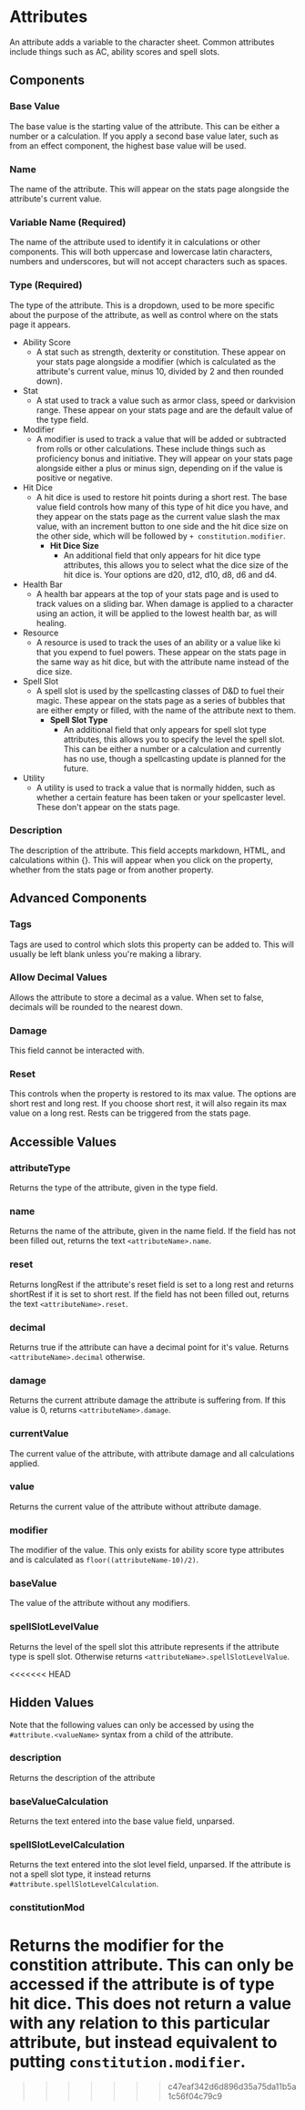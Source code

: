 # Attributes

An attribute adds a variable to the character sheet. Common attributes include things such as AC, ability scores and spell slots.

## Components

### Base Value

The base value is the starting value of the attribute. This can be either a number or a calculation. If you apply a second base value later, such as from an effect component, the highest base value will be used.

### Name

The name of the attribute. This will appear on the stats page alongside the attribute's current value.

### Variable Name \(Required\)

The name of the attribute used to identify it in calculations or other components. This will both uppercase and lowercase latin characters, numbers and underscores, but will not accept characters such as spaces.

### Type \(Required\)

The type of the attribute. This is a dropdown, used to be more specific about the purpose of the attribute, as well as control where on the stats page it appears.

* Ability Score
  * A stat such as strength, dexterity or constitution. These appear on your stats page alongside a modifier \(which is calculated as the attribute's current value, minus 10, divided by 2 and then rounded down\).
* Stat
  * A stat used to track a value such as armor class, speed or darkvision range. These appear on your stats page and are the default value of the type field.
* Modifier
  * A modifier is used to track a value that will be added or subtracted from rolls or other calculations. These include things such as proficiency bonus and initiative. They will appear on your stats page alongside either a plus or minus sign, depending on if the value is positive or negative.
* Hit Dice
  * A hit dice is used to restore hit points during a short rest. The base value field controls how many of this type of hit dice you have, and they appear on the stats page as the current value slash the max value, with an increment button to one side and the hit dice size on the other side, which will be followed by `+ constitution.modifier`.
    * **Hit Dice Size**
      * An additional field that only appears for hit dice type attributes, this allows you to select what the dice size of the hit dice is. Your options are d20, d12, d10, d8, d6 and d4.
* Health Bar
  * A health bar appears at the top of your stats page and is used to track values on a sliding bar. When damage is applied to a character using an action, it will be applied to the lowest health bar, as will healing.
* Resource
  * A resource is used to track the uses of an ability or a value like ki that you expend to fuel powers. These appear on the stats page in the same way as hit dice, but with the attribute name instead of the dice size.
* Spell Slot
  * A spell slot is used by the spellcasting classes of D&D to fuel their magic. These appear on the stats page as a series of bubbles that are either empty or filled, with the name of the attribute next to them.
    * **Spell Slot Type**
      * An additional field that only appears for spell slot type attributes, this allows you to specify the level the spell slot. This can be either a number or a calculation and currently has no use, though a spellcasting update is planned for the future.
* Utility
  * A utility is used to track a value that is normally hidden, such as whether a certain feature has been taken or your spellcaster level. These don't appear on the stats page.

### Description

The description of the attribute. This field accepts markdown, HTML, and calculations within {}. This will appear when you click on the property, whether from the stats page or from another property.

## Advanced Components

### Tags

Tags are used to control which slots this property can be added to. This will usually be left blank unless you're making a library.

### Allow Decimal Values

Allows the attribute to store a decimal as a value. When set to false, decimals will be rounded to the nearest down.

### Damage

This field cannot be interacted with.

### Reset

This controls when the property is restored to its max value. The options are short rest and long rest. If you choose short rest, it will also regain its max value on a long rest. Rests can be triggered from the stats page.

## Accessible Values

### attributeType

Returns the type of the attribute, given in the type field.

### name

Returns the name of the attribute, given in the name field. If the field has not been filled out, returns the text `<attributeName>.name`.

### reset

Returns longRest if the attribute's reset field is set to a long rest and returns shortRest if it is set to short rest. If the field has not been filled out, returns the text `<attributeName>.reset`.

### decimal

Returns true if the attribute can have a decimal point for it's value. Returns `<attributeName>.decimal` otherwise.

### damage

Returns the current attribute damage the attribute is suffering from. If this value is 0, returns `<attributeName>.damage`.

### currentValue

The current value of the attribute, with attribute damage and all calculations applied.

### value

Returns the current value of the attribute without attribute damage.

### modifier

The modifier of the value. This only exists for ability score type attributes and is calculated as `floor((attributeName-10)/2)`.

### baseValue

The value of the attribute without any modifiers.

### spellSlotLevelValue

Returns the level of the spell slot this attribute represents if the attribute type is spell slot. Otherwise returns `<attributeName>.spellSlotLevelValue`.

<<<<<<< HEAD
## Hidden Values

Note that the following values can only be accessed by using the `#attribute.<valueName>` syntax from a child of the attribute.

### description

Returns the description of the attribute

### baseValueCalculation

Returns the text entered into the base value field, unparsed.

### spellSlotLevelCalculation

Returns the text entered into the slot level field, unparsed. If the attribute is not a spell slot type, it instead returns `#attribute.spellSlotLevelCalculation`.

### constitutionMod

Returns the modifier for the constition attribute. This can only be accessed if the attribute is of type hit dice. This does not return a value with any relation to this particular attribute, but instead equivalent to putting `constitution.modifier`.
=======
>>>>>>> c47eaf342d6d896d35a75da11b5a1c56f04c79c9

